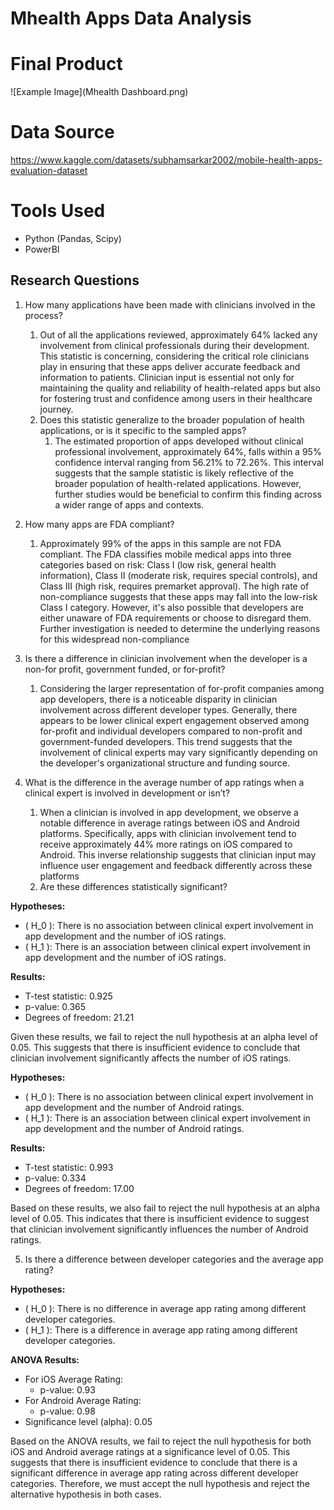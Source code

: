# Mhealth Apps Data Analysis
# Final Product
![Example Image](Mhealth Dashboard.png)
# Data Source 
https://www.kaggle.com/datasets/subhamsarkar2002/mobile-health-apps-evaluation-dataset
# Tools Used
- Python (Pandas, Scipy)
- PowerBI
## Research Questions
1. How many applications have been made with clinicians involved in the process?
    1. Out of all the applications reviewed, approximately 64% lacked any involvement from clinical professionals during their development. This statistic is concerning, considering the critical role clinicians play in ensuring that these apps deliver accurate feedback and information to patients. Clinician input is essential not only for maintaining the quality and reliability of health-related apps but also for fostering trust and confidence among users in their healthcare journey.
    2. Does this statistic generalize to the broader population of health applications, or is it specific to the sampled apps?
        1. The estimated proportion of apps developed without clinical professional involvement, approximately 64%, falls within a 95% confidence interval ranging from 56.21% to 72.26%. This interval suggests that the sample statistic is likely reflective of the broader population of health-related applications. However, further studies would be beneficial to confirm this finding across a wider range of apps and contexts.
           
2. How many apps are FDA compliant?
    1. Approximately 99% of the apps in this sample are not FDA compliant. The FDA classifies mobile medical apps into three categories based on risk: Class I (low risk, general health information), Class II (moderate risk, requires special controls), and Class III (high risk, requires premarket approval). The high rate of non-compliance suggests that these apps may fall into the low-risk Class I category. However, it's also possible that developers are either unaware of FDA requirements or choose to disregard them. Further investigation is needed to determine the underlying reasons for this widespread non-compliance 

3. Is there a difference in clinician  involvement when the developer is a non-for profit, government funded, or for-profit?
    1. Considering the larger representation of for-profit companies among app developers, there is a noticeable disparity in clinician involvement across different developer types. Generally, there appears to be lower clinical expert engagement observed among for-profit and individual developers compared to non-profit and government-funded developers. This trend suggests that the involvement of clinical experts may vary significantly depending on the developer's organizational structure and funding source.
        
4. What is the difference in the average number of app ratings when a clinical expert is involved in development or isn’t?
    1. When a clinician is involved in app development, we observe a notable difference in average ratings between iOS and Android platforms. Specifically, apps with clinician involvement tend to receive approximately 44% more ratings on iOS compared to Android. This inverse relationship suggests that clinician input may influence user engagement and feedback differently across these platforms
    2.  Are these differences statistically significant?

**Hypotheses:**
- \( H_0 \): There is no association between clinical expert involvement in app development and the number of iOS ratings.
- \( H_1 \): There is an association between clinical expert involvement in app development and the number of iOS ratings.

**Results:**
- T-test statistic: 0.925
- p-value: 0.365
- Degrees of freedom: 21.21

Given these results, we fail to reject the null hypothesis at an alpha level of 0.05. 
This suggests that there is insufficient evidence to conclude that clinician 
involvement significantly affects the number of iOS ratings.

            
**Hypotheses:**
- \( H_0 \): There is no association between clinical expert involvement in app development and the number of Android ratings.
- \( H_1 \): There is an association between clinical expert involvement in app development and the number of Android ratings.

**Results:**
- T-test statistic: 0.993
- p-value: 0.334
- Degrees of freedom: 17.00

Based on these results, we also fail to reject the null hypothesis at an alpha level of 0.05.
This indicates that there is insufficient evidence to suggest that clinician 
involvement significantly influences the number of Android ratings.

            
5. Is there a difference between developer categories and the average app rating?

**Hypotheses:**
- \( H_0 \): There is no difference in average app rating among different developer categories.
- \( H_1 \): There is a difference in average app rating among different developer categories.

**ANOVA Results:**
- For iOS Average Rating:
  - p-value: 0.93
- For Android Average Rating:
  - p-value: 0.98
- Significance level (alpha): 0.05

Based on the ANOVA results, we fail to reject the null hypothesis for both iOS and Android average ratings at a significance level of 0.05. This suggests that there is insufficient evidence to conclude that there is a significant difference in average app rating across different developer categories. Therefore, we must accept the null hypothesis and reject the alternative hypothesis in both cases.

